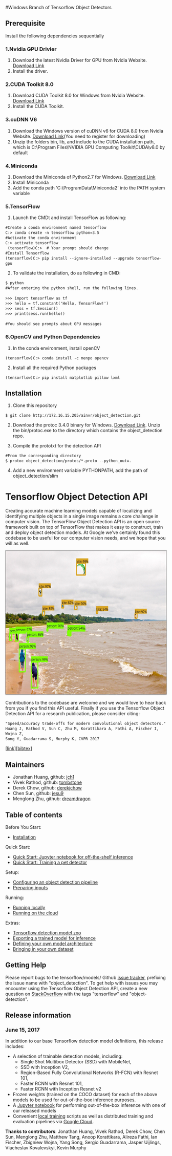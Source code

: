 #Windows Branch of Tensorflow Object Detectors

## Prerequisite
Install the following dependencies sequentially

### 1.Nvidia GPU Drivier
1. Download the latest Nvidia Driver for GPU from Nvidia Website. [Download Link](http://www.nvidia.com.tw/Download/index.aspx)
2. Install the driver. 

### 2.CUDA Toolkit 8.0
1. Download CUDA Toolkit 8.0 for Windows from Nvidia Website. [Download Link](https://developer.nvidia.com/cuda-80-ga2-download-archive) 
2. Install the CUDA Toolkit. 

### 3.cuDNN V6
1. Download the Windows version of cuDNN v6 for CUDA 8.0 from Nvidia Website. [Download Link](https://developer.nvidia.com/cudnn)(You need to register for downloading)
2. Unzip the folders bin, lib, and include to the CUDA installation path, which is C:\Program Files\NVIDIA GPU Computing Toolkit\CUDA\v8.0 by default

### 4.Miniconda
1. Download the Miniconda of Python2.7 for Windows. [Download Link](https://conda.io/miniconda.html)
2. Install Miniconda
3. Add the conda path 'C:\ProgramData\Miniconda2' into the PATH system variable

### 5.TensorFlow
1. Launch the CMDt and install TensorFlow as following:
```
#Create a conda environment named tensorflow
C:> conda create -n tensorflow python=3.5
#Activate the conda environment
C:> activate tensorflow
 (tensorflow)C:>  # Your prompt should change  
#Install Tensorflow
(tensorflow)C:> pip install --ignore-installed --upgrade tensorflow-gpu 
```
2. To validate the installation, do as following in CMD:
```
$ python
#After entering the python shell, run the following lines.

>>> import tensorflow as tf
>>> hello = tf.constant('Hello, TensorFlow!')
>>> sess = tf.Session()
>>> print(sess.run(hello))

#You should see prompts about GPU messages

```

### 6.OpenCV and Python Dependencies 
1. In the conda environment, install openCV
```
(tensorflow)C:> conda install -c menpo opencv
```
2. Install all the required Python packages
```
(tensorflow)C:> pip install matplotlib pillow lxml
```

## Installation
1. Clone this repository
```
$ git clone http://172.16.15.205/ainvr/object_detection.git
```
2. Download the protoc 3.4.0 binary for Windows. [Download Link](https://github.com/google/protobuf/releases/download/v3.4.0/protoc-3.4.0-win32.zip). Unzip the  bin/protoc.exe to the directory which contains the object_detection repo.

3. Compile the prototxt for the detection API
```
#From the corresponding directory 
$ protoc object_detection/protos/*.proto --python_out=.

```

4. Add a new environment variable PYTHONPATH, add the path of object_detection/slim


# Tensorflow Object Detection API
Creating accurate machine learning models capable of localizing and identifying
multiple objects in a single image remains a core challenge in computer vision.
The TensorFlow Object Detection API is an open source framework built on top of
TensorFlow that makes it easy to construct, train and deploy object detection
models.  At Google we’ve certainly found this codebase to be useful for our
computer vision needs, and we hope that you will as well.
<p align="center">
  <img src="g3doc/img/kites_detections_output.jpg" width=676 height=450>
</p>
Contributions to the codebase are welcome and we would love to hear back from
you if you find this API useful.  Finally if you use the Tensorflow Object
Detection API for a research publication, please consider citing:

```
"Speed/accuracy trade-offs for modern convolutional object detectors."
Huang J, Rathod V, Sun C, Zhu M, Korattikara A, Fathi A, Fischer I, Wojna Z,
Song Y, Guadarrama S, Murphy K, CVPR 2017
```
\[[link](https://arxiv.org/abs/1611.10012)\]\[[bibtex](
https://scholar.googleusercontent.com/scholar.bib?q=info:l291WsrB-hQJ:scholar.google.com/&output=citation&scisig=AAGBfm0AAAAAWUIIlnPZ_L9jxvPwcC49kDlELtaeIyU-&scisf=4&ct=citation&cd=-1&hl=en&scfhb=1)\]

## Maintainers

* Jonathan Huang, github: [jch1](https://github.com/jch1)
* Vivek Rathod, github: [tombstone](https://github.com/tombstone)
* Derek Chow, github: [derekjchow](https://github.com/derekjchow)
* Chen Sun, github: [jesu9](https://github.com/jesu9)
* Menglong Zhu, github: [dreamdragon](https://github.com/dreamdragon)


## Table of contents

Before You Start:
* <a href='g3doc/installation.md'>Installation</a><br>

Quick Start:
* <a href='object_detection_tutorial.ipynb'>
      Quick Start: Jupyter notebook for off-the-shelf inference</a><br>
* <a href="g3doc/running_pets.md">Quick Start: Training a pet detector</a><br>

Setup:
* <a href='g3doc/configuring_jobs.md'>
      Configuring an object detection pipeline</a><br>
* <a href='g3doc/preparing_inputs.md'>Preparing inputs</a><br>

Running:
* <a href='g3doc/running_locally.md'>Running locally</a><br>
* <a href='g3doc/running_on_cloud.md'>Running on the cloud</a><br>

Extras:
* <a href='g3doc/detection_model_zoo.md'>Tensorflow detection model zoo</a><br>
* <a href='g3doc/exporting_models.md'>
      Exporting a trained model for inference</a><br>
* <a href='g3doc/defining_your_own_model.md'>
      Defining your own model architecture</a><br>
* <a href='g3doc/using_your_own_dataset.md'>
      Bringing in your own dataset</a><br>

## Getting Help

Please report bugs to the tensorflow/models/ Github
[issue tracker](https://github.com/tensorflow/models/issues), prefixing the
issue name with "object_detection". To get help with issues you may encounter
using the Tensorflow Object Detection API, create a new question on
[StackOverflow](https://stackoverflow.com/) with the tags "tensorflow" and
"object-detection".

## Release information

### June 15, 2017

In addition to our base Tensorflow detection model definitions, this
release includes:

* A selection of trainable detection models, including:
  * Single Shot Multibox Detector (SSD) with MobileNet,
  * SSD with Inception V2,
  * Region-Based Fully Convolutional Networks (R-FCN) with Resnet 101,
  * Faster RCNN with Resnet 101,
  * Faster RCNN with Inception Resnet v2
* Frozen weights (trained on the COCO dataset) for each of the above models to
  be used for out-of-the-box inference purposes.
* A [Jupyter notebook](object_detection_tutorial.ipynb) for performing
  out-of-the-box inference with one of our released models
* Convenient [local training](g3doc/running_locally.md) scripts as well as
  distributed training and evaluation pipelines via
  [Google Cloud](g3doc/running_on_cloud.md).


<b>Thanks to contributors</b>: Jonathan Huang, Vivek Rathod, Derek Chow,
Chen Sun, Menglong Zhu, Matthew Tang, Anoop Korattikara, Alireza Fathi, Ian Fischer, Zbigniew Wojna, Yang Song, Sergio Guadarrama, Jasper Uijlings,
Viacheslav Kovalevskyi, Kevin Murphy
